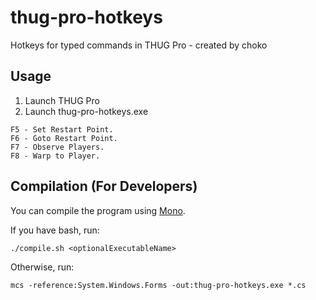 # thug-pro-hotkeys

Hotkeys for typed commands in THUG Pro - created by choko

## Usage

1. Launch THUG Pro
2. Launch thug-pro-hotkeys.exe

```
F5 - Set Restart Point.
F6 - Goto Restart Point.
F7 - Observe Players.
F8 - Warp to Player.
```

## Compilation (For Developers)

You can compile the program using [Mono](http://www.mono-project.com/docs/getting-started/install/windows/).

If you have bash, run:

```
./compile.sh <optionalExecutableName>
```

Otherwise, run:

```
mcs -reference:System.Windows.Forms -out:thug-pro-hotkeys.exe *.cs
```
